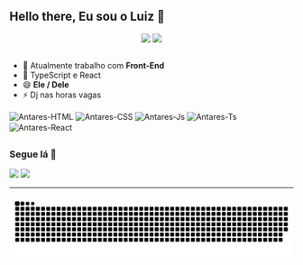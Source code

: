 ## Hello there, Eu sou o Luiz  👋

<div align="center" >
   <img height="180em" src="https://github-readme-stats.vercel.app/api?username=antarest&show_icons=true&theme=tokyonight&include_all_commits=true&count_private=true"/>
  
  <img height="180em" src="https://github-readme-stats.vercel.app/api/top-langs/?username=antarest&layout=compact&langs_count=7&theme=tokyonight"/>
</div>
 
##
 
- 🔭 Atualmente trabalho com <strong> Front-End </strong>
- 🌱 TypeScript e React
- 😄 <strong> Ele / Dele </strong>
- ⚡ Dj nas horas vagas

 <div style="display: inline_block">
  <img align="center" alt="Antares-HTML" src="https://img.icons8.com/color/48/000000/html-5--v1.png">
  <img align="center" alt="Antares-CSS" src="https://img.icons8.com/color/48/000000/css3.png">
  <img align="center" alt="Antares-Js" src="https://img.icons8.com/color/48/000000/javascript--v1.png">
  <img align="center" alt="Antares-Ts" src="https://img.icons8.com/color/48/000000/typescript.png">
  <img align="center" alt="Antares-React" src="https://img.icons8.com/office/40/000000/react--v1.png">
 </div>

##

<h3> Segue lá 🤗 </h3> 

<div >
  <a href="https://www.linkedin.com/in/luizvbemidio/" target="_blank"><img src="https://img.icons8.com/fluency/48/000000/linkedin.png"/></a>
  <a href="https://open.spotify.com/user/12147352231?si=e14d071d4c984f04" target="_blank"><img src="https://img.icons8.com/fluency/48/000000/spotify.png"/></a>
</div>

<hr />

![Snake animation](https://github.com/AntaresT/AntaresT/blob/output/github-contribution-grid-snake.svg)
